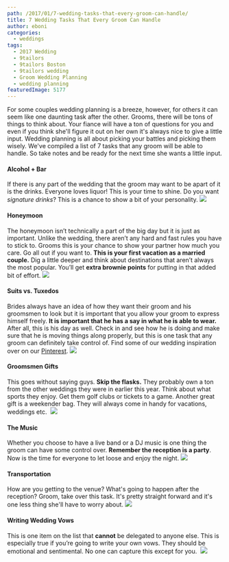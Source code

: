 ```yaml
---
path: /2017/01/7-wedding-tasks-that-every-groom-can-handle/
title: 7 Wedding Tasks That Every Groom Can Handle
author: eboni
categories: 
  - weddings
tags: 
  - 2017 Wedding
  - 9tailors
  - 9tailors Boston
  - 9tailors wedding
  - Groom Wedding Planning
  - wedding planning
featuredImage: 5177
---
```

For some couples wedding planning is a breeze, however, for others it can seem like one daunting task after the other. Grooms, there will be tons of things to think about. Your fiance will have a ton of questions for you and even if you think she'll figure it out on her own it's always nice to give a little input. Wedding planning is all about picking your battles and picking them wisely. We've compiled a list of 7 tasks that any groom will be able to handle. So take notes and be ready for the next time she wants a little input.

#### Alcohol + Bar

If there is any part of the wedding that the groom may want to be apart of it is the drinks. Everyone loves liquor! This is your time to shine. Do you want _signature drinks_? This is a chance to show a bit of your personality. ![](https://s-media-cache-ak0.pinimg.com/564x/e0/87/0a/e0870a9130fd6b3dab924241a1842616.jpg)

#### Honeymoon

The honeymoon isn’t technically a part of the big day but it is just as important. Unlike the wedding, there aren’t any hard and fast rules you have to stick to. Grooms this is your chance to show your partner how much you care. Go all out if you want to. **This is your first vacation as a married couple.** Dig a little deeper and think about destinations that aren’t always the most popular. You’ll get **extra brownie points** for putting in that added bit of effort. ![](https://s-media-cache-ak0.pinimg.com/564x/e8/0e/1f/e80e1fc282b205cfac24ca78611a866c.jpg)

#### Suits vs. Tuxedos

Brides always have an idea of how they want their groom and his groomsmen to look but it is important that you allow your groom to express himself freely. **It is important that he has a say in what he is able to wear.** After all, this is his day as well. Check in and see how he is doing and make sure that he is moving things along properly, but this is one task that any groom can definitely take control of. Find some of our wedding inspiration over on our [Pinterest](https://www.pinterest.com/9tailors/wedding-style/). ![](https://s-media-cache-ak0.pinimg.com/564x/04/df/e0/04dfe0e7d02a92f41f04542379953473.jpg)

#### **Groomsmen Gifts**

This goes without saying guys. **Skip the flasks.** They probably own a ton from the other weddings they were in earlier this year. Think about what sports they enjoy. Get them golf clubs or tickets to a game. Another great gift is a weekender bag. They will always come in handy for vacations, weddings etc.  ![](https://s-media-cache-ak0.pinimg.com/564x/74/73/1f/74731f813410c9410da87a53c79d2a76.jpg)

#### **The Music**

Whether you choose to have a live band or a DJ music is one thing the groom can have some control over. **Remember the reception is a party**. Now is the time for everyone to let loose and enjoy the night. ![](https://s-media-cache-ak0.pinimg.com/564x/00/8e/69/008e698e0373dcaba71800c613f8ec98.jpg)

#### **Transportation**

How are you getting to the venue? What's going to happen after the reception? Groom, take over this task. It's pretty straight forward and it's one less thing she'll have to worry about. ![](https://s-media-cache-ak0.pinimg.com/564x/42/78/9c/42789cb69a7b7209f3f4fef484295317.jpg)

#### **Writing Wedding Vows**

This is one item on the list that **cannot** be delegated to anyone else. This is especially true if you’re going to write your own vows. They should be emotional and sentimental. No one can capture this except for you.  ![](https://s-media-cache-ak0.pinimg.com/564x/97/56/ae/9756ae1ead108bac6256caa1d9dfd622.jpg)